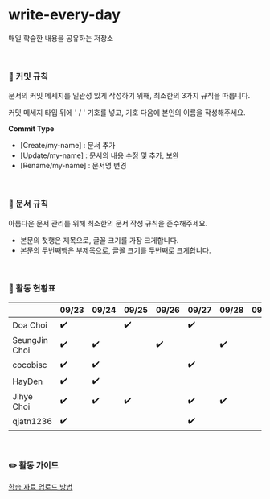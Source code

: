 # write-every-day
매일 학습한 내용을 공유하는 저장소


<br>


### 📕 커밋 규칙

문서의 커밋 메세지를 일관성 있게 작성하기 위해, 최소한의 3가지 규칙을 따릅니다.

커밋 메세지 타입 뒤에 ' / ' 기호를 넣고, 기호 다음에 본인의 이름을 작성해주세요.

**Commit Type**

- [Create/my-name] : 문서 추가
- [Update/my-name] : 문서의 내용 수정 및 추가, 보완
- [Rename/my-name] : 문서명 변경


<br>


### 📕 문서 규칙

아름다운 문서 관리를 위해 최소한의 문서 작성 규칙을 준수해주세요.

- 본문의 첫행은 제목으로, 글꼴 크기를 가장 크게합니다.
- 본문의 두번째행은 부제목으로, 글꼴 크기를 두번째로 크게합니다.  


<br>


### 📕 활동 현황표

|                | 09/23 | 09/24 | 09/25 | 09/26 | 09/27 | 09/28 | 09/29 | 09/30 |
|----------------|-------|-------|-------|-------|-------|-------|-------|-------|
| Doa Choi       |  ✔️    |       |  ✔️    |       |  ✔️    |       |       |       |
| SeungJin Choi  |  ✔️    |  ✔️    |       |  ✔️    |       |  ✔️    |       |       |
| cocobisc       |  ✔️    |  ✔️    |       |       |  ✔️    |       |       |       |
| HayDen         |  ✔️    |  ✔️    |       |       |       |       |       |       |
| Jihye Choi     |  ✔️    |  ✔️    |  ✔️    |       |  ✔️    |  ✔️    |       |       |
| qjatn1236      |  ✔️    |       |       |       |  ✔️    |       |       |       |

<br>

### ✏️ 활동 가이드
[학습 자료 업로드 방법](https://github.com/Write-Every-Day/write-every-day/blob/main/%EA%B0%80%EC%9D%B4%EB%93%9C.md)
